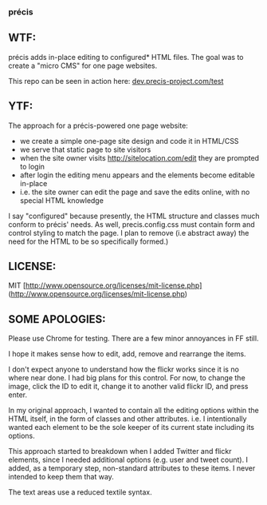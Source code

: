 ###  précis

## WTF:

précis adds in-place editing to configured* HTML files. The goal was to create a "micro CMS" for one page websites.

This repo can be seen in action here:
[dev.precis-project.com/test](http://dev.precis-project.com/test/)

## YTF:

The approach for a précis-powered one page website:
 - we create a simple one-page site design and code it in HTML/CSS
 - we serve that static page to site visitors
 - when the site owner visits http://sitelocation.com/edit they are prompted to login
 - after login the editing menu appears and the elements become editable in-place
 - i.e. the site owner can edit the page and save the edits online, with no special HTML knowledge

I say "configured" because presently, the HTML structure and classes much conform to précis' needs. As well, precis.config.css must contain form and control styling to match the page. I plan to remove (i.e abstract away) the need for the HTML to be so specifically formed.)

## LICENSE:

MIT [http://www.opensource.org/licenses/mit-license.php] (http://www.opensource.org/licenses/mit-license.php)

## SOME APOLOGIES:

Please use Chrome for testing. There are a few minor annoyances in FF still.

I hope it makes sense how to edit, add, remove and rearrange the items.

I don't expect anyone to understand how the flickr works since it is no where near done. I had big plans for this control. For now, to change the image, click the ID to edit it, change it to another valid flickr ID, and press enter.

In my original approach, I wanted to contain all the editing options within the HTML itself, in the form of classes and other attributes. i.e. I intentionally wanted each element to be the sole keeper of its current state including its options.

This approach started to breakdown when I added Twitter and flickr elements, since I needed additional options (e.g. user and tweet count). I added, as a temporary step, non-standard attributes to these items. I never intended to keep them that way.

The text areas use a reduced textile syntax.